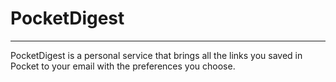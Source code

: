 # PocketDigest

---

PocketDigest is a personal service that brings all the links you saved in Pocket to your email with the preferences you choose.